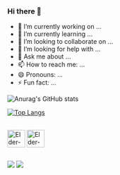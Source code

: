 ### Hi there 👋


- 🔭 I’m currently working on ...
- 🌱 I’m currently learning ...
- 👯 I’m looking to collaborate on ...
- 🤔 I’m looking for help with ...
- 💬 Ask me about ...
- 📫 How to reach me: ...
- 😄 Pronouns: ...
- ⚡ Fun fact: ...

![Anurag's GitHub stats](https://github-readme-stats.vercel.app/api?username=Elderleandro1&show_icons=true&theme=highcontrast)

[![Top Langs](https://github-readme-stats.vercel.app/api/top-langs/?username=Elderleandro1&layout=compact&theme=highcontrast)](https://github.com/Elderleandro1/github-readme-stats)

<div style="display: inline_block"><br>
  <img align="center" alt = "Elder-Python" height = "40" src="https://cdn.jsdelivr.net/gh/devicons/devicon/icons/python/python-original.svg" />
  <img align="center" alt = "Elder-R" height = "40" src="https://cdn.jsdelivr.net/gh/devicons/devicon/icons/r/r-original.svg" />
</div>

##


<div>
  <a href = "https://www.linkedin.com/in/elder-silva-22a725116/" target = "_blank"> <img src="https://img.shields.io/badge/LinkedIn-0077B5?style=for-the-badge&logo=linkedin&logoColor=white"></a>
  <a href = "elder.leandro1@gmail.com" target = "_blank"> <img src="https://img.shields.io/badge/Gmail-D14836?style=for-the-badge&logo=gmail&logoColor=white"></a>

  
</div>
